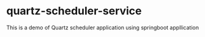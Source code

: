 # quartz-scheduler-service
This is a demo of Quartz scheduler application using springboot appllication
